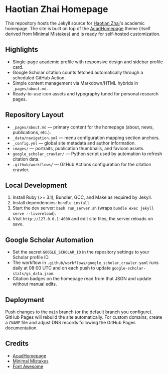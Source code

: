 # Haotian Zhai Homepage

This repository hosts the Jekyll source for [Haotian Zhai](https://zhaihaotian.github.io)'s academic homepage. The site is built on top of the [AcadHomepage](https://github.com/RayeRen/acad-homepage.github.io) theme (itself derived from Minimal Mistakes) and is ready for self-hosted customization.

## Highlights
- Single-page academic profile with responsive design and sidebar profile card.
- Google Scholar citation counts fetched automatically through a scheduled GitHub Action.
- Simple content management via Markdown/HTML hybrids in `_pages/about.md`.
- Ready-to-use icon assets and typography tuned for personal research pages.

## Repository Layout
- `_pages/about.md` &mdash; primary content for the homepage (about, news, publications, etc.).
- `_data/navigation.yml` &mdash; menu configuration mapping section anchors.
- `_config.yml` &mdash; global site metadata and author information.
- `images/` &mdash; portraits, publication thumbnails, and favicon assets.
- `google_scholar_crawler/` &mdash; Python script used by automation to refresh citation data.
- `.github/workflows/` &mdash; GitHub Actions configuration for the citation crawler.

## Local Development
1. Install Ruby (>= 3.1), Bundler, GCC, and Make as required by Jekyll.
2. Install dependencies: `bundle install`.
3. Start the dev server: `bash run_server.sh` (wraps `bundle exec jekyll serve --livereload`).
4. Visit `http://127.0.0.1:4000` and edit site files; the server reloads on save.

## Google Scholar Automation
- Set the secret `GOOGLE_SCHOLAR_ID` in the repository settings to your Scholar profile ID.
- The workflow in `.github/workflows/google_scholar_crawler.yaml` runs daily at 08:00 UTC and on each push to update `google-scholar-stats/gs_data.json`.
- Citation badges on the homepage read from that JSON and update without manual edits.

## Deployment
Push changes to the `main` branch (or the default branch you configure). GitHub Pages will rebuild the site automatically. For custom domains, create a `CNAME` file and adjust DNS records following the GitHub Pages documentation.

## Credits
- [AcadHomepage](https://github.com/RayeRen/acad-homepage.github.io)
- [Minimal Mistakes](https://github.com/mmistakes/minimal-mistakes)
- [Font Awesome](https://fontawesome.com)
